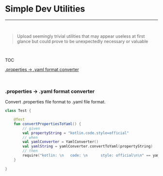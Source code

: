 # Simple Dev Utilities

---

<br>

> Upload seemingly trivial utilities that may appear useless at first glance but could prove to be unexpectedly necessary or valuable

<br>

TOC

[.properties -> .yaml format converter](#properties---yaml-format-converter)

<br>

### .properties -> .yaml format converter

Convert .properties file format to .yaml file format.

```kotlin
class Test {

    @Test
    fun convertPropertiesToYaml() {
        // given
        val propertyString = "kotlin.code.style=official"
        // when
        val yamlConverter = YamlConverter()
        val yamlString = yamlConverter.convertToYaml(propertyString)
        // then
        require("kotlin: \n   code: \n      style: official\n\n" == yamlString)
    }
    
}
```
